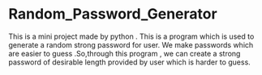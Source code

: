 # Random_Password_Generator
This is a mini project made by python . This is a program which is used to generate a random strong password for user.
We make passwords which are easier to guess .So,through this program , we can create a strong password of desirable length provided by user which is harder to guess.
